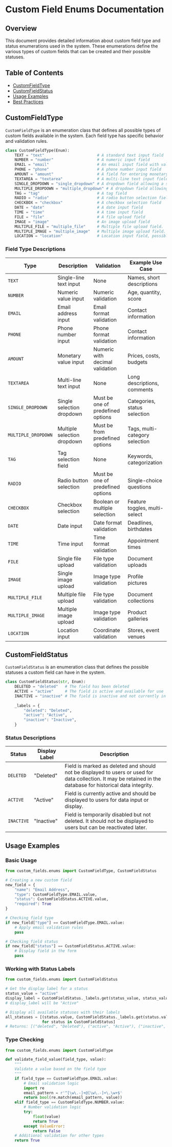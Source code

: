 # Custom Field Enums Documentation

## Overview

This document provides detailed information about custom field type and status enumerations used in the system. These enumerations define the various types of custom fields that can be created and their possible statuses.

## Table of Contents

- [CustomFieldType](#customfieldtype)
- [CustomFieldStatus](#customfieldstatus)
- [Usage Examples](#usage-examples)
- [Best Practices](#best-practices)

## CustomFieldType

`CustomFieldType` is an enumeration class that defines all possible types of custom fields available in the system. Each field type has specific behavior and validation rules.

```python
class CustomFieldType(Enum):
    TEXT = "text"                       # A standard text input field
    NUMBER = "number"                   # A numeric input field
    EMAIL = "email"                     # An email input field with validation
    PHONE = "phone"                     # A phone number input field
    AMOUNT = "amount"                   # A field for entering monetary values
    TEXTAREA = "textarea"               # A multi-line text input field
    SINGLE_DROPDOWN = "single_dropdown" # A dropdown field allowing a single selection
    MULTIPLE_DROPDOWN = "multiple_dropdown" # A dropdown field allowing multiple selections
    TAG = "tag"                         # A tag field
    RADIO = "radio"                     # A radio button selection field
    CHECKBOX = "checkbox"               # A checkbox selection field
    DATE = "date"                       # A date input field
    TIME = "time"                       # A time input field
    FILE = "file"                       # A file upload field
    IMAGE = "image"                     # An image upload field
    MULTIPLE_FILE = "multiple_file"     # Multiple file upload field.
    MULTIPLE_IMAGE = "multiple_image"   # Multiple image upload field.
    LOCATION = "location"               # Location input field, possibly using coordinates or map picker.
```

### Field Type Descriptions

| Type | Description | Validation | Example Use Case |
|------|-------------|------------|------------------|
| `TEXT` | Single-line text input | None | Names, short descriptions |
| `NUMBER` | Numeric value input | Numeric validation | Age, quantity, score |
| `EMAIL` | Email address input | Email format validation | Contact information |
| `PHONE` | Phone number input | Phone format validation | Contact information |
| `AMOUNT` | Monetary value input | Numeric with decimal validation | Prices, costs, budgets |
| `TEXTAREA` | Multi-line text input | None | Long descriptions, comments |
| `SINGLE_DROPDOWN` | Single selection dropdown | Must be one of predefined options | Categories, status selection |
| `MULTIPLE_DROPDOWN` | Multiple selection dropdown | Must be from predefined options | Tags, multi-category selection |
| `TAG` | Tag selection field | None | Keywords, categorization |
| `RADIO` | Radio button selection | Must be one of predefined options | Single-choice questions |
| `CHECKBOX` | Checkbox selection | Boolean or multiple selection | Feature toggles, multi-select |
| `DATE` | Date input | Date format validation | Deadlines, birthdates |
| `TIME` | Time input | Time format validation | Appointment times |
| `FILE` | Single file upload | File type validation | Document uploads |
| `IMAGE` | Single image upload | Image type validation | Profile pictures |
| `MULTIPLE_FILE` | Multiple file upload | File type validation | Document collections |
| `MULTIPLE_IMAGE` | Multiple image upload | Image type validation | Product galleries |
| `LOCATION` | Location input | Coordinate validation | Stores, event venues |

## CustomFieldStatus

`CustomFieldStatus` is an enumeration class that defines the possible statuses a custom field can have in the system.

```python
class CustomFieldStatus(str, Enum):
    DELETED = "deleted"   # The field has been deleted
    ACTIVE = "active"     # The field is active and available for use
    INACTIVE = "inactive" # The field is inactive and not currently in use
    
    _labels = {
        "deleted": "Deleted",
        "active": "Active",
        "inactive": "Inactive",
    }
```

### Status Descriptions

| Status | Display Label | Description | 
|--------|--------------|-------------|
| `DELETED` | "Deleted" | Field is marked as deleted and should not be displayed to users or used for data collection. It may be retained in the database for historical data integrity. |
| `ACTIVE` | "Active" | Field is currently active and should be displayed to users for data input or display. |
| `INACTIVE` | "Inactive" | Field is temporarily disabled but not deleted. It should not be displayed to users but can be reactivated later. |

## Usage Examples

### Basic Usage

```python
from custom_fields.enums import CustomFieldType, CustomFieldStatus

# Creating a new custom field
new_field = {
    "name": "Email Address",
    "type": CustomFieldType.EMAIL.value,
    "status": CustomFieldStatus.ACTIVE.value,
    "required": True
}

# Checking field type
if new_field["type"] == CustomFieldType.EMAIL.value:
    # Apply email validation rules
    pass

# Checking field status
if new_field["status"] == CustomFieldStatus.ACTIVE.value:
    # Display field in the form
    pass
```

### Working with Status Labels

```python
from custom_fields.enums import CustomFieldStatus

# Get the display label for a status
status_value = "active"
display_label = CustomFieldStatus._labels.get(status_value, status_value)
# display_label will be "Active"

# Display all available statuses with their labels
all_statuses = [(status.value, CustomFieldStatus._labels.get(status.value)) 
                for status in CustomFieldStatus]
# Returns: [("deleted", "Deleted"), ("active", "Active"), ("inactive", "Inactive")]
```

### Type Checking

```python
from custom_fields.enums import CustomFieldType

def validate_field_value(field_type, value):
    """
    Validate a value based on the field type
    """
    if field_type == CustomFieldType.EMAIL.value:
        # Email validation logic
        import re
        email_pattern = r'^[\w\.-]+@[\w\.-]+\.\w+$'
        return bool(re.match(email_pattern, value))
    elif field_type == CustomFieldType.NUMBER.value:
        # Number validation logic
        try:
            float(value)
            return True
        except ValueError:
            return False
    # Additional validation for other types
    return True
```
